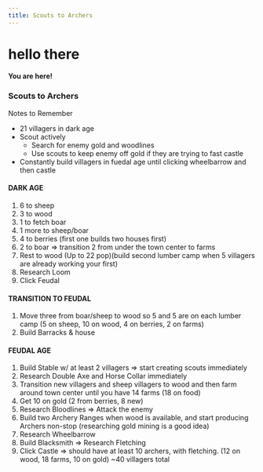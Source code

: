 ```yaml
---
title: Scouts to Archers
---
```

 
hello there
=====
 
**You are here!**

### Scouts to Archers

Notes to Remember
- 21 villagers in dark age
- Scout actively
    - Search for enemy gold and woodlines
    - Use scouts to keep enemy off gold if they are trying to fast castle
- Constantly build villagers in fuedal age until clicking wheelbarrow and then castle

#### DARK AGE
1. 6 to sheep
2. 3 to wood
3. 1 to fetch boar
4. 1 more to sheep/boar
5. 4 to berries (first one builds two houses first)
6. 2 to boar => transition 2 from under the town center to farms
7. Rest to wood (Up to 22 pop)(build second lumber camp when 5 villagers are already working your first)
8. Research Loom
9. Click Feudal

#### TRANSITION TO FEUDAL

1. Move three from boar/sheep to wood so 5 and 5 are on each lumber camp (5 on sheep, 10 on wood, 4 on berries, 2 on farms)
2. Build Barracks & house

#### FEUDAL AGE
1. Build Stable w/ at least 2 villagers => start creating scouts immediately
2. Research Double Axe and Horse Collar immediately
3. Transition new villagers and sheep villagers to wood and then farm around town center until you have 14 farms (18 on food)
4. Get 10 on gold (2 from berries, 8 new)
5. Research Bloodlines => Attack the enemy
6. Build two Archery Ranges when wood is available, and start producing Archers non-stop (researching gold mining is a good idea)
7. Research Wheelbarrow
8. Build Blacksmith => Research Fletching
9. Click Castle => should have at least 10 archers, with fletching. (12 on wood, 18 farms, 10 on gold) ~40 villagers total